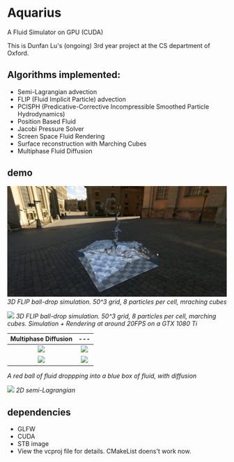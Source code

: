 # Aquarius

A Fluid Simulator on GPU (CUDA)

This is Dunfan Lu's (ongoing) 3rd year project at the CS department of Oxford.

## Algorithms implemented:
* Semi-Lagrangian advection
* FLIP (Fluid Implicit Particle) advection
* PCISPH (Predicative-Corrective Incompressible Smoothed Particle Hydrodynamics)
* Position Based Fluid
* Jacobi Pressure Solver 
* Screen Space Fluid Rendering
* Surface reconstruction with Marching Cubes
* Multiphase Fluid Diffusion

## demo
![](demo/3d_flip_50.png)
*3D FLIP ball-drop simulation. 50^3 grid, 8 particles per cell, mraching cubes*

![](demo/3d_flip_50.gif)
*3D FLIP ball-drop simulation. 50^3 grid, 8 particles per cell, marching cubes. Simulation + Rendering at around 20FPS on a GTX 1080 Ti*


Multiphase Diffusion       |  ---
:-------------------------:|:-------------------------:
![](demo/multiphase_ball_0_0.png)  |  ![](demo/multiphase_ball_0_1.png)
![](demo/multiphase_ball_0_2.png)  |  ![](demo/multiphase_ball_0_3.png)
*A red ball of fluid droppping into a blue box of fluid, with diffusion*


![](demo/recording_0.gif)
*2D semi-Lagrangian*

## dependencies
* GLFW
* CUDA 
* STB image
* View the vcproj file for details. CMakeList doens't work now.

